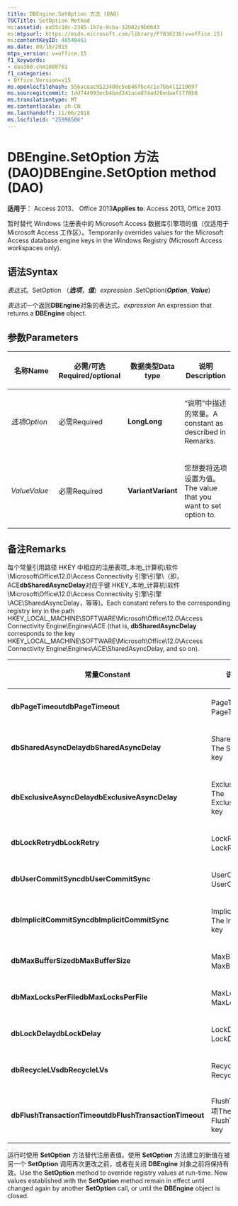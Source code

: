 ```yaml
---
title: DBEngine.SetOption 方法 (DAO)
TOCTitle: SetOption Method
ms:assetid: ea55c10c-2385-1b7e-0cba-32982c9b6643
ms:mtpsurl: https://msdn.microsoft.com/library/Ff836236(v=office.15)
ms:contentKeyID: 48548461
ms.date: 09/18/2015
mtps_version: v=office.15
f1_keywords:
- dao360.chm1088781
f1_categories:
- Office.Version=v15
ms.openlocfilehash: 55baceac9523400c5e646fbc4c1e7bb411219697
ms.sourcegitcommit: 1dd744993ecb4bed241ace874ad26edaef1778b8
ms.translationtype: MT
ms.contentlocale: zh-CN
ms.lasthandoff: 11/06/2018
ms.locfileid: "25998586"
---
```

# <a name="dbenginesetoption-method-dao"></a><span data-ttu-id="de260-102">DBEngine.SetOption 方法 (DAO)</span><span class="sxs-lookup"><span data-stu-id="de260-102">DBEngine.SetOption method (DAO)</span></span>

<span data-ttu-id="de260-103">**适用于**： Access 2013、 Office 2013</span><span class="sxs-lookup"><span data-stu-id="de260-103">**Applies to**: Access 2013, Office 2013</span></span>

<span data-ttu-id="de260-104">暂时替代 Windows 注册表中的 Microsoft Access 数据库引擎项的值（仅适用于 Microsoft Access 工作区）。</span><span class="sxs-lookup"><span data-stu-id="de260-104">Temporarily overrides values for the Microsoft Access database engine keys in the Windows Registry (Microsoft Access workspaces only).</span></span>

## <a name="syntax"></a><span data-ttu-id="de260-105">语法</span><span class="sxs-lookup"><span data-stu-id="de260-105">Syntax</span></span>

<span data-ttu-id="de260-106">*表达式*。SetOption （***选项***，***值***）</span><span class="sxs-lookup"><span data-stu-id="de260-106">*expression* .SetOption(***Option***, ***Value***)</span></span>

<span data-ttu-id="de260-107">*表达式*一个返回**DBEngine**对象的表达式。</span><span class="sxs-lookup"><span data-stu-id="de260-107">*expression* An expression that returns a **DBEngine** object.</span></span>

## <a name="parameters"></a><span data-ttu-id="de260-108">参数</span><span class="sxs-lookup"><span data-stu-id="de260-108">Parameters</span></span>

<table>
<colgroup>
<col style="width: 25%" />
<col style="width: 25%" />
<col style="width: 25%" />
<col style="width: 25%" />
</colgroup>
<thead>
<tr class="header">
<th><p><span data-ttu-id="de260-109">名称</span><span class="sxs-lookup"><span data-stu-id="de260-109">Name</span></span></p></th>
<th><p><span data-ttu-id="de260-110">必需/可选</span><span class="sxs-lookup"><span data-stu-id="de260-110">Required/optional</span></span></p></th>
<th><p><span data-ttu-id="de260-111">数据类型</span><span class="sxs-lookup"><span data-stu-id="de260-111">Data type</span></span></p></th>
<th><p><span data-ttu-id="de260-112">说明</span><span class="sxs-lookup"><span data-stu-id="de260-112">Description</span></span></p></th>
</tr>
</thead>
<tbody>
<tr class="odd">
<td><p><span data-ttu-id="de260-113"><em>选项</em></span><span class="sxs-lookup"><span data-stu-id="de260-113"><em>Option</em></span></span></p></td>
<td><p><span data-ttu-id="de260-114">必需</span><span class="sxs-lookup"><span data-stu-id="de260-114">Required</span></span></p></td>
<td><p><span data-ttu-id="de260-115"><strong>Long</strong></span><span class="sxs-lookup"><span data-stu-id="de260-115"><strong>Long</strong></span></span></p></td>
<td><p><span data-ttu-id="de260-116">“说明”中描述的常量。</span><span class="sxs-lookup"><span data-stu-id="de260-116">A constant as described in Remarks.</span></span></p></td>
</tr>
<tr class="even">
<td><p><span data-ttu-id="de260-117"><em>Value</em></span><span class="sxs-lookup"><span data-stu-id="de260-117"><em>Value</em></span></span></p></td>
<td><p><span data-ttu-id="de260-118">必需</span><span class="sxs-lookup"><span data-stu-id="de260-118">Required</span></span></p></td>
<td><p><span data-ttu-id="de260-119"><strong>Variant</strong></span><span class="sxs-lookup"><span data-stu-id="de260-119"><strong>Variant</strong></span></span></p></td>
<td><p><span data-ttu-id="de260-120">您想要将选项设置为值。</span><span class="sxs-lookup"><span data-stu-id="de260-120">The value that you want to set option to.</span></span></p></td>
</tr>
</tbody>
</table>


## <a name="remarks"></a><span data-ttu-id="de260-121">备注</span><span class="sxs-lookup"><span data-stu-id="de260-121">Remarks</span></span>

<span data-ttu-id="de260-122">每个常量引用路径 HKEY 中相应的注册表项\_本地\_计算机\\软件\\Microsoft\\Office\\12.0\\Access Connectivity 引擎\\引擎\\（即，ACE**dbSharedAsyncDelay**对应于键 HKEY\_本地\_计算机\\软件\\Microsoft\\Office\\12.0\\Access Connectivity 引擎\\引擎\\ACE\\SharedAsyncDelay，等等)。</span><span class="sxs-lookup"><span data-stu-id="de260-122">Each constant refers to the corresponding registry key in the path HKEY\_LOCAL\_MACHINE\\SOFTWARE\\Microsoft\\Office\\12.0\\Access Connectivity Engine\\Engines\\ACE (that is, **dbSharedAsyncDelay** corresponds to the key HKEY\_LOCAL\_MACHINE\\SOFTWARE\\Microsoft\\Office\\12.0\\Access Connectivity Engine\\Engines\\ACE\\SharedAsyncDelay, and so on).</span></span>

<table>
<colgroup>
<col style="width: 50%" />
<col style="width: 50%" />
</colgroup>
<thead>
<tr class="header">
<th><p><span data-ttu-id="de260-123">常量</span><span class="sxs-lookup"><span data-stu-id="de260-123">Constant</span></span></p></th>
<th><p><span data-ttu-id="de260-124">说明</span><span class="sxs-lookup"><span data-stu-id="de260-124">Description</span></span></p></th>
</tr>
</thead>
<tbody>
<tr class="odd">
<td><p><span data-ttu-id="de260-125"><strong>dbPageTimeout</strong></span><span class="sxs-lookup"><span data-stu-id="de260-125"><strong>dbPageTimeout</strong></span></span></p></td>
<td><p><span data-ttu-id="de260-126">PageTimeout 项</span><span class="sxs-lookup"><span data-stu-id="de260-126">The PageTimeout key</span></span></p></td>
</tr>
<tr class="even">
<td><p><span data-ttu-id="de260-127"><strong>dbSharedAsyncDelay</strong></span><span class="sxs-lookup"><span data-stu-id="de260-127"><strong>dbSharedAsyncDelay</strong></span></span></p></td>
<td><p><span data-ttu-id="de260-128">SharedAsyncDelay 项</span><span class="sxs-lookup"><span data-stu-id="de260-128">The SharedAsyncDelay key</span></span></p></td>
</tr>
<tr class="odd">
<td><p><span data-ttu-id="de260-129"><strong>dbExclusiveAsyncDelay</strong></span><span class="sxs-lookup"><span data-stu-id="de260-129"><strong>dbExclusiveAsyncDelay</strong></span></span></p></td>
<td><p><span data-ttu-id="de260-130">ExclusiveAsyncDelay 项</span><span class="sxs-lookup"><span data-stu-id="de260-130">The ExclusiveAsyncDelay key</span></span></p></td>
</tr>
<tr class="even">
<td><p><span data-ttu-id="de260-131"><strong>dbLockRetry</strong></span><span class="sxs-lookup"><span data-stu-id="de260-131"><strong>dbLockRetry</strong></span></span></p></td>
<td><p><span data-ttu-id="de260-132">LockRetry 项</span><span class="sxs-lookup"><span data-stu-id="de260-132">The LockRetry key</span></span></p></td>
</tr>
<tr class="odd">
<td><p><span data-ttu-id="de260-133"><strong>dbUserCommitSync</strong></span><span class="sxs-lookup"><span data-stu-id="de260-133"><strong>dbUserCommitSync</strong></span></span></p></td>
<td><p><span data-ttu-id="de260-134">UserCommitSync 项</span><span class="sxs-lookup"><span data-stu-id="de260-134">The UserCommitSync key</span></span></p></td>
</tr>
<tr class="even">
<td><p><span data-ttu-id="de260-135"><strong>dbImplicitCommitSync</strong></span><span class="sxs-lookup"><span data-stu-id="de260-135"><strong>dbImplicitCommitSync</strong></span></span></p></td>
<td><p><span data-ttu-id="de260-136">ImplicitCommitSync 项</span><span class="sxs-lookup"><span data-stu-id="de260-136">The ImplicitCommitSync key</span></span></p></td>
</tr>
<tr class="odd">
<td><p><span data-ttu-id="de260-137"><strong>dbMaxBufferSize</strong></span><span class="sxs-lookup"><span data-stu-id="de260-137"><strong>dbMaxBufferSize</strong></span></span></p></td>
<td><p><span data-ttu-id="de260-138">MaxBufferSize 项</span><span class="sxs-lookup"><span data-stu-id="de260-138">The MaxBufferSize key</span></span></p></td>
</tr>
<tr class="even">
<td><p><span data-ttu-id="de260-139"><strong>dbMaxLocksPerFile</strong></span><span class="sxs-lookup"><span data-stu-id="de260-139"><strong>dbMaxLocksPerFile</strong></span></span></p></td>
<td><p><span data-ttu-id="de260-140">MaxLocksPerFile 项</span><span class="sxs-lookup"><span data-stu-id="de260-140">The MaxLocksPerFile key</span></span></p></td>
</tr>
<tr class="odd">
<td><p><span data-ttu-id="de260-141"><strong>dbLockDelay</strong></span><span class="sxs-lookup"><span data-stu-id="de260-141"><strong>dbLockDelay</strong></span></span></p></td>
<td><p><span data-ttu-id="de260-142">LockDelay 项</span><span class="sxs-lookup"><span data-stu-id="de260-142">The LockDelay key</span></span></p></td>
</tr>
<tr class="even">
<td><p><span data-ttu-id="de260-143"><strong>dbRecycleLVs</strong></span><span class="sxs-lookup"><span data-stu-id="de260-143"><strong>dbRecycleLVs</strong></span></span></p></td>
<td><p><span data-ttu-id="de260-144">RecycleLVs 项</span><span class="sxs-lookup"><span data-stu-id="de260-144">The RecycleLVs key</span></span></p></td>
</tr>
<tr class="odd">
<td><p><span data-ttu-id="de260-145"><strong>dbFlushTransactionTimeout</strong></span><span class="sxs-lookup"><span data-stu-id="de260-145"><strong>dbFlushTransactionTimeout</strong></span></span></p></td>
<td><p><span data-ttu-id="de260-146">FlushTransactionTimeout 项</span><span class="sxs-lookup"><span data-stu-id="de260-146">The FlushTransactionTimeout key</span></span></p></td>
</tr>
</tbody>
</table>


<span data-ttu-id="de260-p101">运行时使用 **SetOption** 方法替代注册表值。使用 **SetOption** 方法建立的新值在被另一个 **SetOption** 调用再次更改之前，或者在关闭 **DBEngine** 对象之前将保持有效。</span><span class="sxs-lookup"><span data-stu-id="de260-p101">Use the **SetOption** method to override registry values at run-time. New values established with the **SetOption** method remain in effect until changed again by another **SetOption** call, or until the **DBEngine** object is closed.</span></span>

